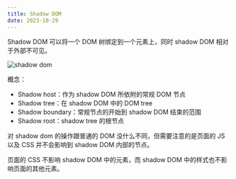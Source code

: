 ```yaml
---
title: Shadow DOM
date: 2023-10-29
---
```


Shadow DOM 可以将一个 DOM 树绑定到一个元素上，同时 shadow DOM 相对于外部不可见。

![shadow dom](https://cdn.luohuidong.cn/clipboard_20231029_125707.png)

概念：

- Shadow host：作为 shadow DOM 所依附的常规 DOM 节点
- Shadow tree：在 shadow DOM 中的 DOM tree
- Shadow boundary：常规节点的开始到 shadow DOM 结束的范围
- Shadow root：shadow tree 的根节点

对 shadow dom 的操作跟普通的 DOM 没什么不同，但需要注意的是页面的 JS 以及 CSS 并不会影响到 shadow DOM 内部的节点。

页面的 CSS 不影响 shadow DOM 中的元素，而 shadow DOM 中的样式也不影响页面的其他元素。
